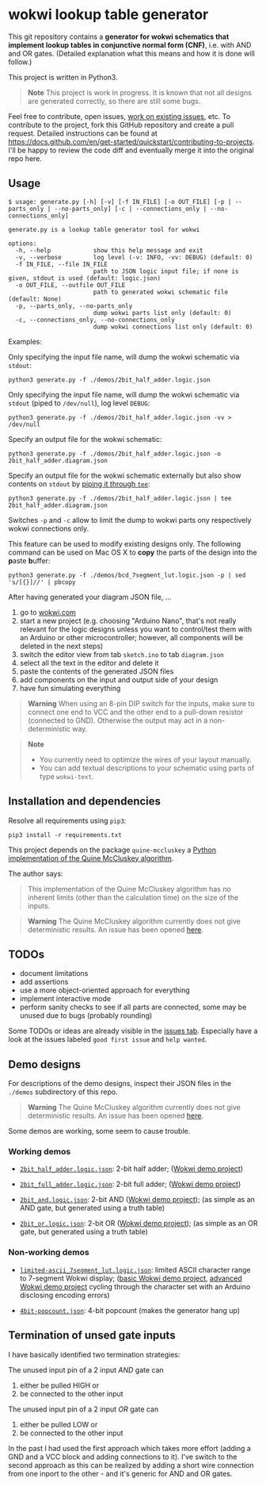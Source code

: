 # wokwi lookup table generator

This git repository contains a **generator for wokwi schematics that implement lookup tables in conjunctive normal form (CNF)**, i.e. with AND and OR gates. (Detailed explanation what this means and how it is done will follow.)

This project is written in Python3.

> **Note**
> This project is work in progress. It is known that not all designs are generated correctly, so there are still some bugs.


Feel free to contribute, open issues, [work on existing issues](https://github.com/maehw/wokwi-lookup-table-generator/issues), etc.
To contribute to the project, fork this GitHub repository and create a pull request. Detailed instructions can be found at https://docs.github.com/en/get-started/quickstart/contributing-to-projects. I'll be happy to review the code diff and eventually merge it into the original repo here.


## Usage

```
$ usage: generate.py [-h] [-v] [-f IN_FILE] [-o OUT_FILE] [-p | --parts_only | --no-parts_only] [-c | --connections_only | --no-connections_only]

generate.py is a lookup table generator tool for wokwi

options:
  -h, --help            show this help message and exit
  -v, --verbose         log level (-v: INFO, -vv: DEBUG) (default: 0)
  -f IN_FILE, --file IN_FILE
                        path to JSON logic input file; if none is given, stdout is used (default: logic.json)
  -o OUT_FILE, --outfile OUT_FILE
                        path to generated wokwi schematic file (default: None)
  -p, --parts_only, --no-parts_only
                        dump wokwi parts list only (default: 0)
  -c, --connections_only, --no-connections_only
                        dump wokwi connections list only (default: 0)
```

Examples:

Only specifying the input file name, will dump the wokwi schematic via `stdout`:

```
python3 generate.py -f ./demos/2bit_half_adder.logic.json
```

Only specifying the input file name, will dump the wokwi schematic via `stdout` (piped to `/dev/null`), log level `DEBUG`:

```
python3 generate.py -f ./demos/2bit_half_adder.logic.json -vv > /dev/null
```

Specify an output file for the wokwi schematic:

```
python3 generate.py -f ./demos/2bit_half_adder.logic.json -o 2bit_half_adder.diagram.json
```

Specify an output file for the wokwi schematic externally but also show contents on `stdout` by [piping it through `tee`](https://en.wikipedia.org/wiki/Tee_(command)):

```
python3 generate.py -f ./demos/2bit_half_adder.logic.json | tee 2bit_half_adder.diagram.json
```

Switches `-p` and `-c` allow to limit the dump to wokwi parts ony respectively wokwi connections only.

This feature can be used to modify existing designs only. The following command can be used on Mac OS X to **copy** the parts of the design into the **p**aste **b**uffer:

```
python3 generate.py -f ./demos/bcd_7segment_lut.logic.json -p | sed 's/[{}]//' | pbcopy
```


After having generated your diagram JSON file, ...

1. go to [wokwi.com](https://wokwi.com)
1. start a new project
   (e.g. choosing "Arduino Nano", that's not really relevant for the logic designs unless you want to control/test them with an Arduino or other microcontroller; however, all components will be deleted in the next steps)
1. switch the editor view from tab `sketch.ino` to tab `diagram.json`
1. select all the text in the editor and delete it
1. paste the contents of the generated JSON files
1. add components on the input and output side of your design
1. have fun simulating everything

> **Warning**
> When using an 8-pin DIP switch for the inputs, make sure to connect one end to VCC and the other end to a pull-down resistor (connected to GND). Otherwise the output may act in a non-deterministic way.

> **Note**
> - You currently need to optimize the wires of your layout manually.
> - You can add textual descriptions to your schematic using parts of type `wokwi-text`.


## Installation and dependencies

Resolve all requirements using `pip3`:

```
pip3 install -r requirements.txt
```

This project depends on the package `quine-mccluskey` a [Python implementation of the Quine McCluskey algorithm](https://pypi.org/project/quine-mccluskey/).

The author says:

> This implementation of the Quine McCluskey algorithm has no inherent limits (other than the calculation time) on the size of the inputs.

> **Warning**
> The Quine McCluskey algorithm currently does not give deterministic results. An issue has been opened [here](https://github.com/tpircher/quine-mccluskey/issues/8).


## TODOs

- document limitations
- add assertions
- use a more object-oriented approach for everything
- implement interactive mode
- perform sanity checks to see if all parts are connected,
  some may be unused due to bugs (probably rounding)

Some TODOs or ideas are already visible in the [issues tab](https://github.com/maehw/wokwi-lookup-table-generator/issues). Especially have a look at the issues labeled `good first issue` and `help wanted`.


## Demo designs

For descriptions of the demo designs, inspect their JSON files in the `./demos` subdirectory of this repo.

> **Warning**
> The Quine McCluskey algorithm currently does not give deterministic results. An issue has been opened [here](https://github.com/tpircher/quine-mccluskey/issues/8).

Some demos are working, some seem to cause trouble.

### Working demos

* [`2bit_half_adder.logic.json`](2bit_half_adder.logic.json): 2-bit half adder; ([Wokwi demo project](https://wokwi.com/projects/341979369318646355))

* [`2bit_full_adder.logic.json`](2bit_full_adder.logic.json): 2-bit full adder; ([Wokwi demo project](https://wokwi.com/projects/341985679348073043))

* [`2bit_and.logic.json`](2bit_and.logic.json): 2-bit AND ([Wokwi demo project](https://wokwi.com/projects/341992203508253267)); (as simple as an AND gate, but generated using a truth table)

* [`2bit_or.logic.json`](2bit_or.logic.json): 2-bit OR ([Wokwi demo project](https://wokwi.com/projects/341992743611925075)); (as simple as an OR gate, but generated using a truth table)


### Non-working demos

* [`limited-ascii_7segment_lut.logic.json`](limited-ascii_7segment_lut.logic.json): limited ASCII character range to 7-segment Wokwi display; ([basic Wokwi demo project](https://wokwi.com/projects/341987347359859282), [advanced Wokwi demo project](https://wokwi.com/projects/341989925253546578) cycling through the character set with an Arduino disclosing encoding errors)

* [`4bit-popcount.json`](4bit-popcount.json): 4-bit popcount (makes the generator hang up)


## Termination of unsed gate inputs

I have basically identified two termination strategies:

The unused input pin of a 2 input *AND* gate can

1. either be pulled HIGH or
1. be connected to the other input

The unused input pin of a 2 input *OR* gate can

1. either be pulled LOW or
1. be connected to the other input

In the past I had used the first approach which takes more effort (adding a GND and a VCC block and adding connections to it).
I've switch to the second approach as this can be realized by adding a short wire connection from one inport to the other - and it's generic for AND and OR gates.
